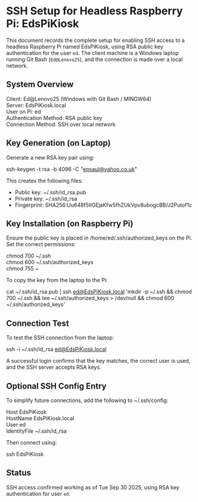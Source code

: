 # SSH Setup for Headless Raspberry Pi: EdsPiKiosk

This document records the complete setup for enabling SSH access to a headless Raspberry Pi named EdsPiKiosk, using RSA public key authentication for the user `ed`. The client machine is a Windows laptop running Git Bash (`Ed@Lenovo25`), and the connection is made over a local network.

## System Overview

Client: Ed@Lenovo25 (Windows with Git Bash / MINGW64)  
Server: EdsPiKiosk.local  
User on Pi: ed  
Authentication Method: RSA public key  
Connection Method: SSH over local network  

## Key Generation (on Laptop)

Generate a new RSA key pair using:

ssh-keygen -t rsa -b 4096 -C "epsaul@yahoo.co.uk"

This creates the following files:

- Public key: ~/.ssh/id_rsa.pub  
- Private key: ~/.ssh/id_rsa  
- Fingerprint: SHA256:Uu648f5IIGEjaKfw5fhZUkVpv8ubogcBB/J2Putof1c

## Key Installation (on Raspberry Pi)

Ensure the public key is placed in /home/ed/.ssh/authorized_keys on the Pi. Set the correct permissions:

chmod 700 ~/.ssh  
chmod 600 ~/.ssh/authorized_keys  
chmod 755 ~

To copy the key from the laptop to the Pi:

cat ~/.ssh/id_rsa.pub | ssh ed@EdsPiKiosk.local 'mkdir -p ~/.ssh && chmod 700 ~/.ssh && tee ~/.ssh/authorized_keys > /dev/null && chmod 600 ~/.ssh/authorized_keys'

## Connection Test

To test the SSH connection from the laptop:

ssh -i ~/.ssh/id_rsa ed@EdsPiKiosk.local

A successful login confirms that the key matches, the correct user is used, and the SSH server accepts RSA keys.

## Optional SSH Config Entry

To simplify future connections, add the following to ~/.ssh/config:

Host EdsPiKiosk  
    HostName EdsPiKiosk.local  
    User ed  
    IdentityFile ~/.ssh/id_rsa

Then connect using:

ssh EdsPiKiosk

## Status

SSH access confirmed working as of Tue Sep 30 2025, using RSA key authentication for user `ed`.

